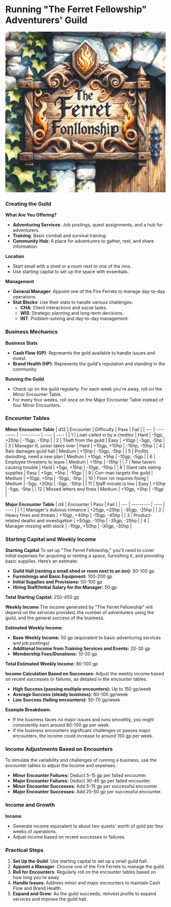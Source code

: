 # Running "The Ferret Fellowship" Adventurers' Guild

![fellowship](images/ferret-fellowship.webp)

### Creating the Guild

**What Are You Offering?**
- **Adventuring Services**: Job postings, quest assignments, and a hub for adventurers.
- **Training**: Basic combat and survival training.
- **Community Hub**: A place for adventurers to gather, rest, and share information.

**Location**
- Start small with a shed or a room next to one of the inns.
- Use starting capital to set up the space with essentials.

**Management**
- **General Manager**: Appoint one of the Fire Ferrets to manage day-to-day operations.
- **Stat Blocks**: Use their stats to handle various challenges:
  - **CHA**: Client interactions and social tasks.
  - **WIS**: Strategic planning and long-term decisions.
  - **INT**: Problem-solving and day-to-day management.

### Business Mechanics

**Business Stats**
- **Cash Flow (GP)**: Represents the gold available to handle issues and invest.
- **Brand Health (HP)**: Represents the guild's reputation and standing in the community.

**Running the Guild**
- Check up on the guild regularly. For each week you're away, roll on the Minor Encounter Table.
- For every four weeks, roll once on the Major Encounter Table instead of four Minor Encounters.

### Encounter Tables

**Minor Encounter Table**
| d12 | Encounter | Difficulty | Pass | Fail |
| --- | --------- | ---------- | ---- | ---- |
| 1   | Loan called in by a creditor | Hard | -5gp, +25hp | -15gp, -10hp |
| 2   | Theft from the guild | Easy | +10gp | -5gp, -5hp |
| 3   | Manager ill, junior takes over | Hard | +10gp, +10hp | -15hp, -10hp |
| 4   | Rain damages guild hall | Medium | +15hp | -10gp, -5hp |
| 5   | Profits dwindling, need a new plan | Medium | +10gp, +5hp | -10gp, -5gp |
| 6   | Employee threatens to leave | Medium | +15hp | -15hp |
| 7   | New tavern causing trouble | Hard | +5gp, +15hp | -10gp, -15hp |
| 8   | Giant rats eating supplies | Easy | +5gp, +5hp | -10gp |
| 9   | Con-man targets the guild | Medium | +10gp, +5hp | -10gp, -5hp |
| 10  | Floor rot requires fixing | Medium | -5gp, +20hp | -5gp, -10hp |
| 11  | Staff morale is low | Easy | +10hp | -5gp, -5hp |
| 12  | Missed letters and fines | Medium | +10gp, +5hp | -15gp |

**Major Encounter Table**
| d4 | Encounter | Pass | Fail |
| --- | --------- | ---- | ---- |
| 1   | Manager's dubious romance | +25gp, +25hp | -35gp, -25hp |
| 2   | Heavy fines and threats | +10gp, +40hp | -15gp, -45hp |
| 3   | Product-related deaths and investigation | +50gp, -10hp | -35gp, -25hp |
| 4   | Manager missing with stock | -10gp, +50hp | -30gp, -30hp |

### Starting Capital and Weekly Income

**Starting Capital**
To set up "The Ferret Fellowship," you'll need to cover initial expenses for acquiring or renting a space, furnishing it, and providing basic supplies. Here’s an estimate:

- **Guild Hall (renting a small shed or room next to an inn):** 50-100 gp
- **Furnishings and Basic Equipment:** 100-200 gp
- **Initial Supplies and Provisions:** 50-100 gp
- **Hiring Staff/Initial Salary for the Manager:** 50 gp

**Total Starting Capital:** 250-450 gp

**Weekly Income**
The income generated by "The Ferret Fellowship" will depend on the services provided, the number of adventurers using the guild, and the general success of the business.

**Estimated Weekly Income:**
- **Base Weekly Income:** 50 gp (equivalent to basic adventuring services and job postings)
- **Additional Income from Training Services and Events:** 20-30 gp
- **Membership Fees/Donations:** 10-20 gp

**Total Estimated Weekly Income:** 80-100 gp

**Income Calculation Based on Successes:**
Adjust the weekly income based on recent successes or failures, as detailed in the encounter tables.

- **High Success (passing multiple encounters):** Up to 150 gp/week
- **Average Success (steady business):** 80-100 gp/week
- **Low Success (failing encounters):** 50-70 gp/week

**Example Breakdown:**
- If the business faces no major issues and runs smoothly, you might consistently earn around 80-100 gp per week.
- If the business encounters significant challenges or passes major encounters, the income could increase to around 150 gp per week.

### Income Adjustments Based on Encounters

To simulate the variability and challenges of running a business, use the encounter tables to adjust the income and expenses.

- **Minor Encounter Failures:** Deduct 5-15 gp per failed encounter.
- **Major Encounter Failures:** Deduct 30-45 gp per failed encounter.
- **Minor Encounter Successes:** Add 5-15 gp per successful encounter.
- **Major Encounter Successes:** Add 25-50 gp per successful encounter.

### Income and Growth

**Income**
- Generate income equivalent to about two quests' worth of gold per four weeks of operations.
- Adjust income based on recent successes or failures.

### Practical Steps

1. **Set Up the Guild**: Use starting capital to set up a small guild hall.
2. **Appoint a Manager**: Choose one of the Fire Ferrets to manage the guild.
3. **Roll for Encounters**: Regularly roll on the encounter tables based on how long you're away.
4. **Handle Issues**: Address minor and major encounters to maintain Cash Flow and Brand Health.
5. **Expand and Grow**: As the guild succeeds, reinvest profits to expand services and improve the guild hall.

